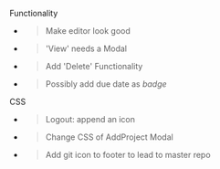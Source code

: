 Functionality
- > Make editor look good
- > 'View' needs a Modal
- > Add 'Delete' Functionality
- > Possibly add due date as *badge* 

CSS
- > Logout: append an icon
- > Change CSS of AddProject Modal 
- > Add git icon to footer to lead to master repo
